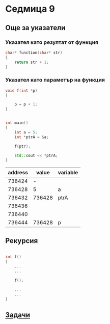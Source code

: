 # Седмица 9

## Още за указатели


### Указател като резултат от функция


```c++
char* function(char* str)
{
    return str + 1;
}
```


### Указател като параметър на функция


```c++
void f(int *p)
{

    p = p + 1;
}


int main()
{
    int a = 5;
    int *ptrA = &a;

    f(ptr);

    std::cout << *ptrA;
}
```

| address | value | variable |
| ------- | ----- | -------- |
| 736424  | -     |          |
| 736428  | 5     |  a    |
| 736432  | 736428     |  ptrA       |
| 736436  |       |          |
| 736440  |       |          |
| 736444  |  736428     |     p     |


## Рекурсия

```c++

int f()
{
    ...
    ...

    f();
    
    ...
    ...
}

```


## [Задачи](tasks.md)
